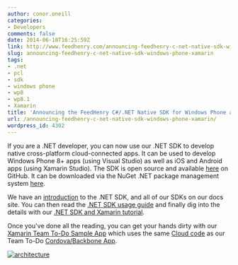 ```yaml
---
author: conor.oneill
categories:
- Developers
comments: false
date: 2014-06-18T16:25:59Z
link: http://www.feedhenry.com/announcing-feedhenry-c-net-native-sdk-windows-phone-xamarin/
slug: announcing-feedhenry-c-net-native-sdk-windows-phone-xamarin
tags:
- .net
- pcl
- sdk
- windows phone
- wp8
- wp8.1
- Xamarin
title: 'Announcing the FeedHenry C#/.NET Native SDK for Windows Phone and Xamarin '
url: /announcing-feedhenry-c-net-native-sdk-windows-phone-xamarin/
wordpress_id: 4302
---
```


If you are a .NET developer, you can now use our .NET SDK to develop native cross-platform cloud-connected apps. It can be used to develop Windows Phone 8+ apps (using Visual Studio) as well as iOS and Android apps (using Xamarin Studio). The SDK is open source and available [here](https://github.com/feedhenry/fh-dotnet-sdk) on GitHub. It can be downloaded via the NuGet .NET package management system [here](https://www.nuget.org/packages/FH.SDK/).

We have an [introduction](https://ngui-demo.sandbox.feedhenry.com/docs/dev_tools/sdks.html) to the .NET SDK, and all of our SDKs on our docs site. You can then read the [.NET SDK usage guide](https://ngui-demo.sandbox.feedhenry.com/docs/guides/sdk_dotnet.html) and finally dig into the details with our [.NET SDK and Xamarin tutorial](https://ngui-demo.sandbox.feedhenry.com/docs/guides/xamarin_tutorial.html).

Once you've done all the reading, you can get your hands dirty with our [Xamarin Team To-Do Sample App](https://github.com/feedhenry-templates/team-todo-xamarin) which uses the same [Cloud code](https://github.com/feedhenry-templates/team-todo-cloud) as our Team To-Do [Cordova/Backbone App](https://github.com/feedhenry-templates/team-todo-backbone-app).

[![architecture](/wp-content/uploads/2014/06/architecture.png)](/wp-content/uploads/2014/06/architecture.png)
